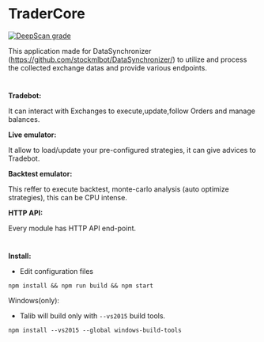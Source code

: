 # TraderCore
[![DeepScan grade](https://deepscan.io/api/teams/6761/projects/8874/branches/145556/badge/grade.svg)](https://deepscan.io/dashboard#view=project&tid=6761&pid=8874&bid=145556)

This application made for DataSynchronizer (https://github.com/stockmlbot/DataSynchronizer/) to utilize and process the collected exchange datas and provide various endpoints.
#

**Tradebot:**

It can interact with Exchanges to execute,update,follow Orders and manage balances.

**Live emulator:**

It allow to load/update your pre-configured strategies, it can give advices to Tradebot.

**Backtest emulator:**

This reffer to execute backtest, monte-carlo analysis (auto optimize strategies), this can be CPU intense.

**HTTP API:**

Every module has HTTP API end-point.


#
**Install:**
- Edit configuration files

```
npm install && npm run build && npm start
```

Windows(only):

- Talib will build only with `--vs2015` build tools.

```
npm install --vs2015 --global windows-build-tools
```


